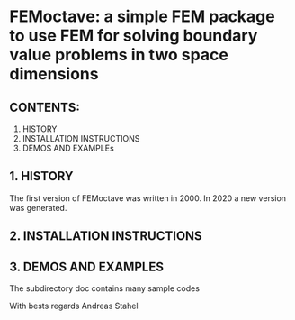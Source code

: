 # FEMoctave: a simple FEM package to use FEM  for solving boundary value problems in two space dimensions

## CONTENTS:

1. HISTORY
2. INSTALLATION INSTRUCTIONS
3. DEMOS AND EXAMPLEs

## 1. HISTORY

The first version of FEMoctave was written in 2000.
In 2020 a new version was generated.

## 2. INSTALLATION INSTRUCTIONS

## 3. DEMOS AND EXAMPLES
The subdirectory doc contains many sample codes

With bests regards
Andreas Stahel




